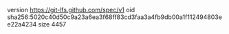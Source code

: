 version https://git-lfs.github.com/spec/v1
oid sha256:5020c40d50c9a23a6ea3f68ff83cd3faa3a4fb9db00a1f112494803ee22a4234
size 4457
